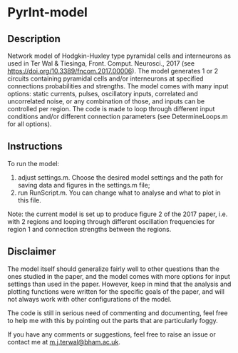 # PyrInt-model

## Description
Network model of Hodgkin-Huxley type pyramidal cells and interneurons as used in Ter Wal & Tiesinga, Front. Comput. Neurosci., 2017 (see https://doi.org/10.3389/fncom.2017.00006). The model generates 1 or 2 circuits containing  pyramidal cells and/or interneurons at specified connections probabilities and strengths. The model comes with many input options: static currents, pulses, oscillatory inputs, correlated and uncorrelated noise, or any combination of those, and inputs can be controlled per region. The code is made to loop through different input conditions and/or different connection parameters (see DetermineLoops.m for all options).

## Instructions
To run the model:
1. adjust settings.m. Choose the desired model settings and the path for saving data and figures in the settings.m file;
2. run RunScript.m. You can change what to analyse and what to plot in this file. 

Note: the current model is set up to produce figure 2 of the 2017 paper, i.e. with 2 regions and looping through different oscillation frequencies for region 1 and connection strengths between the regions.

## Disclaimer
The model itself should generalize fairly well to other questions than the ones studied in the paper, and the model comes with more options for input settings than used in the paper. However, keep in mind that the analysis and plotting functions were written for the specific goals of the paper, and will not always work with other configurations of the model. 

The code is still in serious need of commenting and documenting, feel free to help me with this by pointing out the parts that are particularly foggy. 

If you have any comments or suggestions, feel free to raise an issue or contact me at m.j.terwal@bham.ac.uk.
